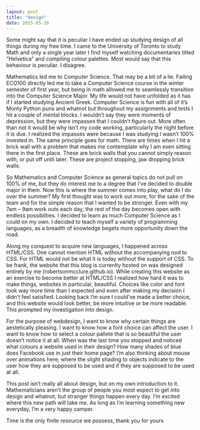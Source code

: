 ```yaml
---
layout: post
title: "design"
date: 2015-05-26
---
```


Some might say that it is peculiar I have ended up studying design of all things during my free time. I came to the University of Toronto to study Math and only a single year later I find myself watching documentaries titled “Helvetica” and compiling colour palettes. Most would say that this behaviour is peculiar. I disagree.

Mathematics led me to Computer Science. That may be a bit of a lie. Failing ECO100 directly led me to take a Computer Science course in the winter semester of first year, but being in math allowed me to seamlessly transition into the Computer Science Major. My life would not have unfolded as it has if I started studying Ancient Greek. Computer Science is fun with all of it’s Monty Python puns and whatnot but throughout my assignments and tests I hit a couple of mental blocks. I wouldn’t say they were moments of depression, but they were impasses that I couldn’t figure out. More often than not it would be why isn’t my code working, particularly the night before it is due. I realized the impasses were because I was studying I wasn’t 100% invested in. The same principle goes for math. There are times when I hit a brick wall with a problem that makes me contemplate why I am even sitting there in the first place. These are brick walls that you cannot simply reason with, or put off until later. These are project stopping, jaw dropping brick walls.

So Mathematics and Computer Science as general topics do not pull on 100% of me, but they do interest me to a degree that I’ve decided to double major in them. Now this is where the summer comes into play, what do I do over the summer? My first thought was to work out more, for the sake of the team and for the simple reason that I wanted to be stronger. Even with my 7am – 9am work outs each day, the rest of the day becomes open with endless possiblities. I decided to learn as much Computer Science as I could on my own. I decided to teach myself a variety of programming languages, as a breadth of knowledge begets more opportunity down the road.

Along my conquest to acquire new languages, I happened across HTML/CSS. One cannot mention HTML without the accompanying nod to CSS. For HTML would not be what it is today without the support of CSS. To be frank, the website that this blog is currenlty hosted on was designed entirely by me (robertsonmcclure.github.io). While creating this website as an exercise to become better at HTML/CSS I realized how hard it was to make things, websites in particular, beautiful. Choices like color and font took way more time than I expected and even after making my decision I didn’t feel satisfied. Looking back I’m sure I could’ve made a better choice, and this website would look better, be more intuitive or be more readable. This prompted my investigation into design.

For the purpose of webdesign, I want to know why certain things are aestetically pleasing. I want to know how a font choice can affect the user. I want to know how to select a colour pallete that is so beautiful the user doesn’t notice it at all. When was the last time you stopped and noticed what colours a website used in their design? How many shades of blue does Facebook use in just their home page? I’m also thinking about mouse over animations here, where the slight shading to objects indicate to the user how they are supposed to be used and if they are supposed to be used at all.

This post isn’t really all about design, but on my own introduction to it. Mathematicians aren’t the group of people you most expect to get into design and whatnot, but stranger things happen every day. I’m excited where this new path will take me. As long as I’m learning something new everyday, I’m a very happy camper.

Time is the only finite resource we possess, thank you for yours